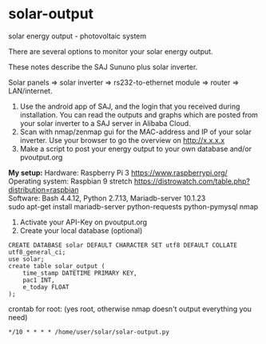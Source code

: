 # solar-output
solar energy output - photovoltaic system

There are several options to monitor your solar energy output.

These notes describe the SAJ Sununo plus solar inverter.

Solar panels => solar inverter => rs232-to-ethernet module => router => LAN/internet.

1. Use the android app of SAJ, and the login that you received during installation.
   You can read the outputs and graphs which are posted from your solar inverter to a SAJ server in Alibaba Cloud.
2. Scan with nmap/zenmap gui for the MAC-address and IP of your solar inverter.
   Use your browser to go the overview on http://x.x.x.x
3. Make a script to post your energy output to your own database and/or pvoutput.org

**My setup:**
Hardware: Raspberry Pi 3 https://www.raspberrypi.org/  
Operating system: Raspbian 9 stretch https://distrowatch.com/table.php?distribution=raspbian     
Software: Bash 4.4.12, Python 2.7.13, Mariadb-server 10.1.23  
sudo apt-get install mariadb-server python-requests python-pymysql nmap

1. Activate your API-Key on pvoutput.org
2. Create your local database (optional)

```
CREATE DATABASE solar DEFAULT CHARACTER SET utf8 DEFAULT COLLATE utf8_general_ci;
use solar;
create table solar_output (
	time_stamp DATETIME PRIMARY KEY,
	pac1 INT,
	e_today FLOAT
);
```

crontab for root: (yes root, otherwise nmap doesn't output everything you need)
```
*/10 * * * * /home/user/solar/solar-output.py
```
